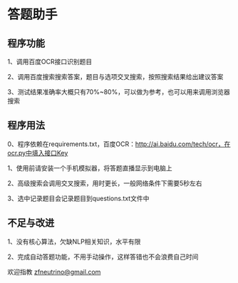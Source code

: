 # 答题助手
## 程序功能
1、调用百度OCR接口识别题目

2、调用百度搜索搜索答案，题目与选项交叉搜索，按照搜索结果给出建议答案

3、测试结果准确率大概只有70%~80%，可以做为参考，也可以用来调用浏览器搜索

## 程序用法
0、程序依赖在requirements.txt，百度OCR：http://ai.baidu.com/tech/ocr，在ocr.py中填入接口Key

1、使用前请安装一个手机模拟器，将答题直播显示到电脑上

2、高级搜索会调用交叉搜索，用时更长，一般网络条件下需要5秒左右

3、选中记录题目会记录题目到questions.txt文件中

## 不足与改进
1、没有核心算法，欠缺NLP相关知识，水平有限

2、完成自动答题功能，不用手动操作，这样答错也不会浪费自己时间


欢迎指教 zfneutrino@gmail.com
